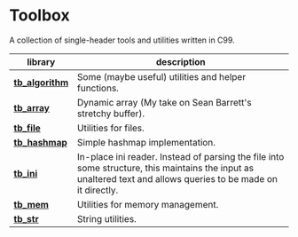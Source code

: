 # Toolbox

A collection of single-header tools and utilities written in C99.

| library | description 
|---------|-------------
**[tb_algorithm](tb_algorithm.h)** | Some (maybe useful) utilities and helper functions.
**[tb_array](tb_array.h)** | Dynamic array (My take on Sean Barrett's stretchy buffer).
**[tb_file](tb_file.h)** | Utilities for files.
**[tb_hashmap](tb_hashmap.h)** | Simple hashmap implementation.
**[tb_ini](tb_ini.h)** | In-place ini reader. Instead of parsing the file into some structure, this maintains the input as unaltered text and allows queries to be made on it directly.
**[tb_mem](tb_mem.h)** | Utilities for memory management.
**[tb_str](tb_str.h)** | String utilities.
